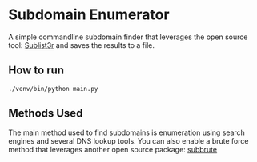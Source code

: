 # Subdomain Enumerator

A simple commandline subdomain finder that leverages the open source tool: [Sublist3r](https://github.com/aboul3la/Sublist3r)
and saves the results to a file. 

## How to run
`./venv/bin/python main.py`

## Methods Used
The main method used to find subdomains is enumeration using search engines and several DNS lookup tools.
You can also enable a brute force method that leverages another open source package: [subbrute](https://github.com/TheRook/subbrute)
  
